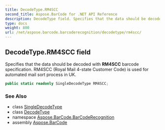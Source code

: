 ```yaml
---
title: DecodeType.RM4SCC
second_title: Aspose.BarCode for .NET API Reference
description: DecodeType field. Specifies that the data should be decoded with RM4SCC barcode specification. RM4SCC Royal Mail 4state Customer Code is used for automated mail sort process in UK
type: docs
weight: 800
url: /net/aspose.barcode.barcoderecognition/decodetype/rm4scc/
---
```

## DecodeType.RM4SCC field

Specifies that the data should be decoded with **RM4SCC** barcode specification. RM4SCC (Royal Mail 4-state Customer Code) is used for automated mail sort process in UK.

```csharp
public static readonly SingleDecodeType RM4SCC;
```

### See Also

* class [SingleDecodeType](../../singledecodetype/)
* class [DecodeType](../)
* namespace [Aspose.BarCode.BarCodeRecognition](../../decodetype/)
* assembly [Aspose.BarCode](../../../)


